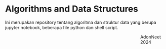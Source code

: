 # Algorithms and Data Structures

Ini merupakan repository tentang algoritma dan struktur data yang berupa jupyter notebook, beberapa file python dan shell script.

<p align="right">
AdonNeet <br>
2024 &nbsp; &nbsp; &nbsp;&nbsp;&nbsp;
</p>

